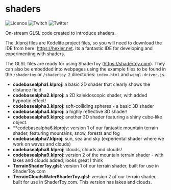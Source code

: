 # shaders

![Licence](https://img.shields.io/github/license/essenbee/z80emu)
![Twitch](https://img.shields.io/twitch/status/codebasealpha)
![Twitter](https://img.shields.io/twitter/follow/codebasealpha?label=Follow&style=social)

On-stream GLSL code created to introduce shaders.

The .klproj files are Kodelife project files, so you will need to download the IDE from here: https://hexler.net. Its a fantastic IDE for developing and experimenting with shaders.

The GLSL files are ready for using ShaderToy (https://shadertoy.com). They can also be embedded into webpages using the example files to be found in the `/shadertoy` or `/shadertoy 2` directories: `index.html` and `webgl-driver.js`.

- **codebasealpha1.klproj**: a basic 2D shader that clearly shows the distance field
- **codebasealpha2.klproj**: a 2D kaleidoscopic shader, with added hypnotic effect!
- **codebasealpha3.klproj**: soft-colliding spheres - a basic 3D shader
- **codebasealpha4.klproj**: a highly reflective 3D shader!
- **codebasealpha5.klproj**: another 3D shader featuring a shiny cube-like object.
- **codebasealpha6.klprojv: version 1 of our fantastic mountain terrain shader, featuring mountains, snow, forests and fog
- **codebasealpha7.klproj**: sun, sea and sky (experiental shader where we work on waves and clouds)
- **codebasealpha8.klproj**: clouds, clouds and clouds!
- **codebasealpha9.klproj**: version 2 of the mountain terrain shader - with lakes and clouds added, looks great I think
- **TerrainShaderToy.glsl**: version 1 of our terrain shader, built for use in ShaderToy.com
- **TerrainCloudsWaterShaderToy.glsl**: version 2 of our terrain shader, built for use in ShaderToy.com. This version has lakes and clouds.

